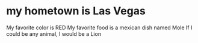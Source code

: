 # my hometown is Las Vegas 
My favorite color is RED
My favorite food is a mexican dish named Mole
If I could be any animal, I would be a Lion


